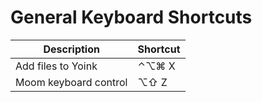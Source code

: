 # General Keyboard Shortcuts

Description           | Shortcut
----------------------|---------
Add files to Yoink    | ⌃⌥⌘ X
Moom keyboard control | ⌥⇧ Z
